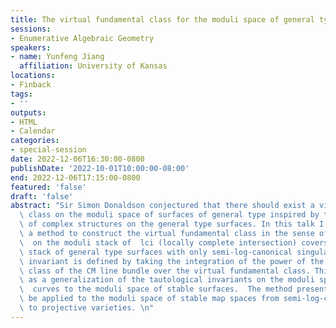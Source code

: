 ```yaml
---
title: The virtual fundamental class for the moduli space of general type surfaces
sessions:
- Enumerative Algebraic Geometry
speakers:
- name: Yunfeng Jiang
  affiliation: University of Kansas
locations:
- Finback
tags:
- ''
outputs:
- HTML
- Calendar
categories:
- special-session
date: 2022-12-06T16:30:00-0800
publishDate: '2022-10-01T10:00:00-08:00'
end: 2022-12-06T17:15:00-0800
featured: 'false'
draft: 'false'
abstract: "Sir Simon Donaldson conjectured that there should exist a virtual fundamental\
  \ class on the moduli space of surfaces of general type inspired by the geometry\
  \ of complex structures on the general type surfaces. In this talk I will present\
  \ a method to construct the virtual fundamental class in the sense of Behrend-Fantechi\
  \  on the moduli stack of  lci (locally complete intersection) covers over the moduli\
  \ stack of general type surfaces with only semi-log-canonical singularities. A tautological\
  \ invariant is defined by taking the integration of the power of the first Chern\
  \ class of the CM line bundle over the virtual fundamental class. This can be taken\
  \ as a generalization of the tautological invariants on the moduli space of stable\
  \  curves to the moduli space of stable surfaces.  The method presented  can also\
  \ be applied to the moduli space of stable map spaces from semi-log-canonical surfaces\
  \ to projective varieties. \n"
---
```

